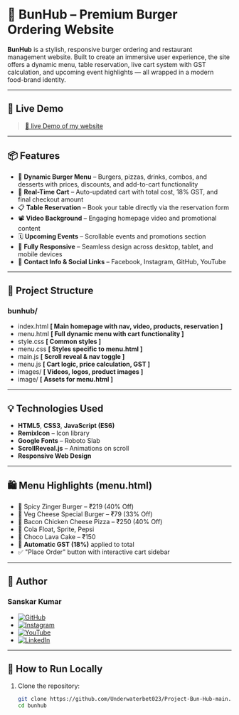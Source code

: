 # 🍔 BunHub – Premium Burger Ordering Website

**BunHub** is a stylish, responsive burger ordering and restaurant management website. Built to create an immersive user experience, the site offers a dynamic menu, table reservation, live cart system with GST calculation, and upcoming event highlights — all wrapped in a modern food-brand identity.

---

## 🔗 Live Demo

> [🍔 live Demo of my website ]( https://underwaterbet023.github.io/Project-Bun-Hub-main/)

---

## 📦 Features

- 🍔 **Dynamic Burger Menu** – Burgers, pizzas, drinks, combos, and desserts with prices, discounts, and add-to-cart functionality
- 🛒 **Real-Time Cart** – Auto-updated cart with total cost, 18% GST, and final checkout amount
- 📋 **Table Reservation** – Book your table directly via the reservation form
- 📽️ **Video Background** – Engaging homepage video and promotional content
- 🗓️ **Upcoming Events** – Scrollable events and promotions section
- 📱 **Fully Responsive** – Seamless design across desktop, tablet, and mobile devices
- 📧 **Contact Info & Social Links** – Facebook, Instagram, GitHub, YouTube

---

## 🧩 Project Structure

### bunhub/
- index.html  **[ Main homepage with nav, video, products, reservation ]**
- menu.html  **[ Full dynamic menu with cart functionality ]**
- style.css  **[ Common styles ]**
- menu.css  **[ Styles specific to menu.html ]**
- main.js  **[ Scroll reveal & nav toggle ]**
- menu.js **[ Cart logic, price calculation, GST ]**
- images/ **[ Videos, logos, product images ]**
- image/ **[ Assets for menu.html ]**


---

## 💡 Technologies Used

- **HTML5**, **CSS3**, **JavaScript (ES6)**
- **RemixIcon** – Icon library
- **Google Fonts** – Roboto Slab
- **ScrollReveal.js** – Animations on scroll
- **Responsive Web Design**

---

## 🛍️ Menu Highlights (menu.html)

- 🍔 Spicy Zinger Burger – ₹219 (40% Off)
- 🥬 Veg Cheese Special Burger – ₹79 (33% Off)
- 🍕 Bacon Chicken Cheese Pizza – ₹250 (40% Off)
- 🥤 Cola Float, Sprite, Pepsi
- 🍰 Choco Lava Cake – ₹150
- 🧾 **Automatic GST (18%)** applied to total
- ✅ "Place Order" button with interactive cart sidebar


---

## 👤 Author

### Sanskar Kumar

- [![GitHub](https://img.shields.io/badge/GitHub-Underwaterbet023-181717?style=flat&logo=github)](https://github.com/Underwaterbet023)
- [![Instagram](https://img.shields.io/badge/Instagram-mainhoonsanskar-E4405F?style=flat&logo=instagram)]([https://www.instagram.com/mainhoonsanskar](https://www.instagram.com/mainhoonsanskar))
- [![YouTube](https://img.shields.io/badge/YouTube-SanskarKumar--i1s-FF0000?style=flat&logo=youtube)](https://www.youtube.com/@SanskarKumar-i1s)
- [![LinkedIn](https://img.shields.io/badge/LinkedIn-Sanskar%20Kumar-0077B5?style=flat&logo=linkedin)](https://www.linkedin.com/in/sanskar-kumar-65162a2b5/)

---

## 🚀 How to Run Locally

1. Clone the repository:
   ```bash
   git clone https://github.com/Underwaterbet023/Project-Bun-Hub-main.git
   cd bunhub

